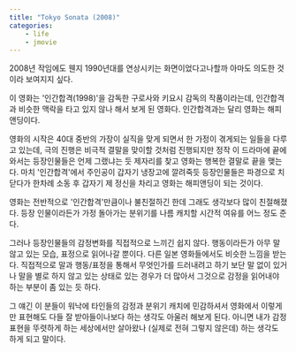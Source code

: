 ```yaml
---
title: "Tokyo Sonata (2008)"
categories:
    - life
    - jmovie
---
```


2008년 작임에도 웬지 1990년대를 연상시키는 화면이었다고나할까 아마도 의도한 것이라 보여지지 싶다.

이 영화는 '인간합격(1998)'을 감독한 구로사와 키요시 감독의 작품이라는데, 인간합격과 비슷한 맥락을 타고 있지 않나 해서 보게 된 영화다. 인간합격과는 달리 영화는 해피앤딩이다. 

영화의 시작은 40대 중반의 가장이 실직을 맞게 되면서 한 가정이 겪게되는 일들을 다루고 있는데, 극의 진행은 비극적 결말을 맞이할 것처럼 진행되지만 정작 이 드라마에 끝에 와서는 등장인물들은 언제 그랬냐는 듯 제자리를 찾고 영화는 행복한 결말로 끝을 맺는다. 마치 '인간합격'에서 주인공이 갑자기 냉장고에 깔려죽듯 등장인물들은 파경으로 치닫다가 한차례 소동 후 갑자기 제 정신을 차리고 영화는 해피앤딩이 되는 것이다. 

영화는 전반적으로 '인간합격'만큼이나 불친절하긴 한데 그래도 생각보다 많이 친절해졌다. 등장 인물이라든가 가정 돌아가는 분위기를 나름 캐치할 시간적 여유를 어느 정도 준다. 

그러나 등장인물들의 감정변화를 직접적으로 느끼긴 쉽지 않다. 행동이라든가 아무 말 않고 있는 모습, 표정으로 읽어나갈 뿐이다. 다른 일본 영화들에서도 비슷한 느낌을 받는다. 직접적으로 말과 행동/표정을 통해서 무엇인가를 드러내려고 하기 보단 말 없이 있거나 말을 별로 하지 않고 있는 상태로 있는 경우가 더 많아서 그것으로 감정을 읽어내야 하는 부분이 좀 있는 듯 하다.

그 얘긴 이 분들이 워낙에 타인들의 감정과 분위기 캐치에 민감하셔서 영화에서 이렇게만 표현해도 다들 잘 받아들이나보다 하는 생각도 아울러 해보게 된다. 아니면 내가 감정표현을 뚜렷하게 하는 세상에서만 살아왔나 (실제로 전혀 그렇지 않은데) 하는 생각도 하게 되고 말이다. 
